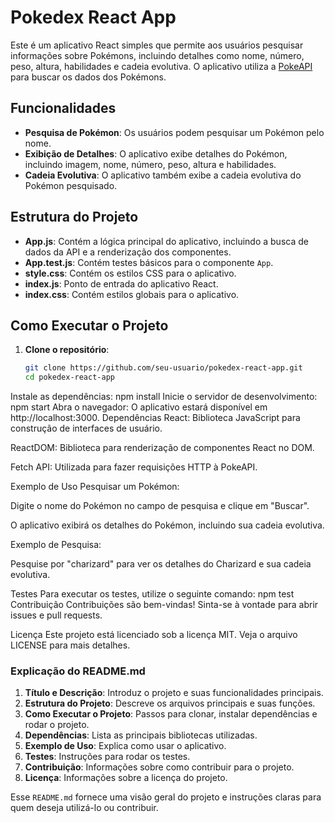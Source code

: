# Pokedex React App

Este é um aplicativo React simples que permite aos usuários pesquisar informações sobre Pokémons, incluindo detalhes como nome, número, peso, altura, habilidades e cadeia evolutiva. O aplicativo utiliza a [PokeAPI](https://pokeapi.co/) para buscar os dados dos Pokémons.

## Funcionalidades

- **Pesquisa de Pokémon**: Os usuários podem pesquisar um Pokémon pelo nome.
- **Exibição de Detalhes**: O aplicativo exibe detalhes do Pokémon, incluindo imagem, nome, número, peso, altura e habilidades.
- **Cadeia Evolutiva**: O aplicativo também exibe a cadeia evolutiva do Pokémon pesquisado.

## Estrutura do Projeto

- **App.js**: Contém a lógica principal do aplicativo, incluindo a busca de dados da API e a renderização dos componentes.
- **App.test.js**: Contém testes básicos para o componente `App`.
- **style.css**: Contém os estilos CSS para o aplicativo.
- **index.js**: Ponto de entrada do aplicativo React.
- **index.css**: Contém estilos globais para o aplicativo.

## Como Executar o Projeto

1. **Clone o repositório**:
   ```bash
   git clone https://github.com/seu-usuario/pokedex-react-app.git
   cd pokedex-react-app
Instale as dependências:
   npm install
Inicie o servidor de desenvolvimento:
npm start
Abra o navegador:
O aplicativo estará disponível em http://localhost:3000.
Dependências
React: Biblioteca JavaScript para construção de interfaces de usuário.

ReactDOM: Biblioteca para renderização de componentes React no DOM.

Fetch API: Utilizada para fazer requisições HTTP à PokeAPI.

Exemplo de Uso
Pesquisar um Pokémon:

Digite o nome do Pokémon no campo de pesquisa e clique em "Buscar".

O aplicativo exibirá os detalhes do Pokémon, incluindo sua cadeia evolutiva.

Exemplo de Pesquisa:

Pesquise por "charizard" para ver os detalhes do Charizard e sua cadeia evolutiva.

Testes
Para executar os testes, utilize o seguinte comando:
npm test
Contribuição
Contribuições são bem-vindas! Sinta-se à vontade para abrir issues e pull requests.

Licença
Este projeto está licenciado sob a licença MIT. Veja o arquivo LICENSE para mais detalhes.


### Explicação do README.md

1. **Título e Descrição**: Introduz o projeto e suas funcionalidades principais.
2. **Estrutura do Projeto**: Descreve os arquivos principais e suas funções.
3. **Como Executar o Projeto**: Passos para clonar, instalar dependências e rodar o projeto.
4. **Dependências**: Lista as principais bibliotecas utilizadas.
5. **Exemplo de Uso**: Explica como usar o aplicativo.
6. **Testes**: Instruções para rodar os testes.
7. **Contribuição**: Informações sobre como contribuir para o projeto.
8. **Licença**: Informações sobre a licença do projeto.

Esse `README.md` fornece uma visão geral do projeto e instruções claras para quem deseja utilizá-lo ou contribuir.
